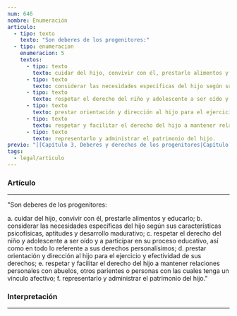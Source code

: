 ```yaml
---
num: 646
nombre: Enumeración
articulo:
  - tipo: texto
    texto: "Son deberes de los progenitores:"
  - tipo: enumeracion
    enumeracion: 5
    textos:
      - tipo: texto
        texto: cuidar del hijo, convivir con él, prestarle alimentos y educarlo;
      - tipo: texto
        texto: considerar las necesidades específicas del hijo según sus características psicofísicas, aptitudes y desarrollo madurativo;
      - tipo: texto
        texto: respetar el derecho del niño y adolescente a ser oído y a participar en su proceso educativo, así como en todo lo referente a sus derechos personalísimos;
      - tipo: texto
        texto: prestar orientación y dirección al hijo para el ejercicio y efectividad de sus derechos;
      - tipo: texto
        texto: respetar y facilitar el derecho del hijo a mantener relaciones personales con abuelos, otros parientes o personas con las cuales tenga un vínculo afectivo;
      - tipo: texto
        texto: representarlo y administrar el patrimonio del hijo.
previo: "[[Capítulo 3, Deberes y derechos de los progenitores|Capítulo 3, Deberes y derechos de los progenitores]]"
tags:
  - legal/articulo
---
```

### Artículo
---
"Son deberes de los progenitores:

 a. cuidar del hijo, convivir con él, prestarle alimentos y educarlo;
 b. considerar las necesidades específicas del hijo según sus características psicofísicas, aptitudes y desarrollo madurativo;
 c. respetar el derecho del niño y adolescente a ser oído y a participar en su proceso educativo, así como en todo lo referente a sus derechos personalísimos;
 d. prestar orientación y dirección al hijo para el ejercicio y efectividad de sus derechos;
 e. respetar y facilitar el derecho del hijo a mantener relaciones personales con abuelos, otros parientes o personas con las cuales tenga un vínculo afectivo;
 f. representarlo y administrar el patrimonio del hijo."

### Interpretación
---
